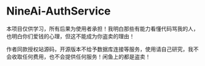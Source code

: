 # NineAi-AuthService
本项目仅供学习，所有后果为使用者承担！我明白那些有能力看懂代码骂我的人，也明白你们爱钱的心理，但这不能成为你盗卖的理由！

作者同款授权站源码，开源版本不给予数据库连接等服务，使用请自己研究，我不会收取任何费用，也不会提供任何服务！闲鱼上的都是盗卖！
